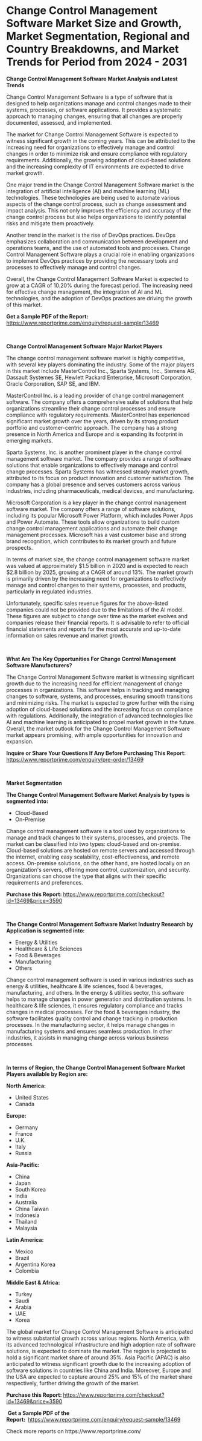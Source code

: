 <p><h1>Change Control Management Software Market Size and Growth, Market Segmentation, Regional and Country Breakdowns, and Market Trends for Period from 2024 -  2031</h1></p><p><strong>Change Control Management Software Market Analysis and Latest Trends</strong></p>
<p><p>Change Control Management Software is a type of software that is designed to help organizations manage and control changes made to their systems, processes, or software applications. It provides a systematic approach to managing changes, ensuring that all changes are properly documented, assessed, and implemented.</p><p>The market for Change Control Management Software is expected to witness significant growth in the coming years. This can be attributed to the increasing need for organizations to effectively manage and control changes in order to minimize risk and ensure compliance with regulatory requirements. Additionally, the growing adoption of cloud-based solutions and the increasing complexity of IT environments are expected to drive market growth.</p><p>One major trend in the Change Control Management Software market is the integration of artificial intelligence (AI) and machine learning (ML) technologies. These technologies are being used to automate various aspects of the change control process, such as change assessment and impact analysis. This not only improves the efficiency and accuracy of the change control process but also helps organizations to identify potential risks and mitigate them proactively.</p><p>Another trend in the market is the rise of DevOps practices. DevOps emphasizes collaboration and communication between development and operations teams, and the use of automated tools and processes. Change Control Management Software plays a crucial role in enabling organizations to implement DevOps practices by providing the necessary tools and processes to effectively manage and control changes.</p><p>Overall, the Change Control Management Software Market is expected to grow at a CAGR of 10.20% during the forecast period. The increasing need for effective change management, the integration of AI and ML technologies, and the adoption of DevOps practices are driving the growth of this market.</p></p>
<p><strong>Get a Sample PDF of the Report:&nbsp;</strong> <a href="https://www.reportprime.com/enquiry/request-sample/13469">https://www.reportprime.com/enquiry/request-sample/13469</a></p>
<p>&nbsp;</p>
<p><strong>Change Control Management Software Major Market Players</strong></p>
<p><p>The change control management software market is highly competitive, with several key players dominating the industry. Some of the major players in this market include MasterControl Inc., Sparta Systems, Inc., Siemens AG, Dassault Systemes SE, Hewlett Packard Enterprise, Microsoft Corporation, Oracle Corporation, SAP SE, and IBM.</p><p>MasterControl Inc. is a leading provider of change control management software. The company offers a comprehensive suite of solutions that help organizations streamline their change control processes and ensure compliance with regulatory requirements. MasterControl has experienced significant market growth over the years, driven by its strong product portfolio and customer-centric approach. The company has a strong presence in North America and Europe and is expanding its footprint in emerging markets.</p><p>Sparta Systems, Inc. is another prominent player in the change control management software market. The company provides a range of software solutions that enable organizations to effectively manage and control change processes. Sparta Systems has witnessed steady market growth, attributed to its focus on product innovation and customer satisfaction. The company has a global presence and serves customers across various industries, including pharmaceuticals, medical devices, and manufacturing.</p><p>Microsoft Corporation is a key player in the change control management software market. The company offers a range of software solutions, including its popular Microsoft Power Platform, which includes Power Apps and Power Automate. These tools allow organizations to build custom change control management applications and automate their change management processes. Microsoft has a vast customer base and strong brand recognition, which contributes to its market growth and future prospects.</p><p>In terms of market size, the change control management software market was valued at approximately $1.5 billion in 2020 and is expected to reach $2.8 billion by 2025, growing at a CAGR of around 13%. The market growth is primarily driven by the increasing need for organizations to effectively manage and control changes to their systems, processes, and products, particularly in regulated industries.</p><p>Unfortunately, specific sales revenue figures for the above-listed companies could not be provided due to the limitations of the AI model. These figures are subject to change over time as the market evolves and companies release their financial reports. It is advisable to refer to official financial statements and reports for the most accurate and up-to-date information on sales revenue and market growth.</p></p>
<p>&nbsp;</p>
<p><strong>What Are The Key Opportunities For Change Control Management Software Manufacturers?</strong></p>
<p><p>The Change Control Management Software market is witnessing significant growth due to the increasing need for efficient management of change processes in organizations. This software helps in tracking and managing changes to software, systems, and processes, ensuring smooth transitions and minimizing risks. The market is expected to grow further with the rising adoption of cloud-based solutions and the increasing focus on compliance with regulations. Additionally, the integration of advanced technologies like AI and machine learning is anticipated to propel market growth in the future. Overall, the market outlook for the Change Control Management Software market appears promising, with ample opportunities for innovation and expansion.</p></p>
<p><strong>Inquire or Share Your Questions If Any Before Purchasing This Report:</strong> <a href="https://www.reportprime.com/enquiry/pre-order/13469">https://www.reportprime.com/enquiry/pre-order/13469</a></p>
<p>&nbsp;</p>
<p><strong>Market Segmentation</strong></p>
<p><strong>The Change Control Management Software Market Analysis by types is segmented into:</strong></p>
<p><ul><li>Cloud-Based</li><li>On-Premise</li></ul></p>
<p><p>Change control management software is a tool used by organizations to manage and track changes to their systems, processes, and projects. The market can be classified into two types: cloud-based and on-premise. Cloud-based solutions are hosted on remote servers and accessed through the internet, enabling easy scalability, cost-effectiveness, and remote access. On-premise solutions, on the other hand, are hosted locally on an organization's servers, offering more control, customization, and security. Organizations can choose the type that aligns with their specific requirements and preferences.</p></p>
<p><strong>Purchase this Report:&nbsp;</strong><a href="https://www.reportprime.com/checkout?id=13469&price=3590">https://www.reportprime.com/checkout?id=13469&price=3590</a></p>
<p>&nbsp;</p>
<p><strong>The Change Control Management Software Market Industry Research by Application is segmented into:</strong></p>
<p><ul><li>Energy & Utilities</li><li>Healthcare & Life Sciences</li><li>Food & Beverages</li><li>Manufacturing</li><li>Others</li></ul></p>
<p><p>Change control management software is used in various industries such as energy & utilities, healthcare & life sciences, food & beverages, manufacturing, and others. In the energy & utilities sector, this software helps to manage changes in power generation and distribution systems. In healthcare & life sciences, it ensures regulatory compliance and tracks changes in medical processes. For the food & beverages industry, the software facilitates quality control and change tracking in production processes. In the manufacturing sector, it helps manage changes in manufacturing systems and ensures seamless production. In other industries, it assists in managing change across various business processes.</p></p>
<p>&nbsp;</p>
<p><strong>In terms of Region, the Change Control Management Software Market Players available by Region are:</strong></p>
<p>
    <p> <strong> North America: </strong>
        <ul>
            <li>United States</li>
            <li>Canada</li>
        </ul>
        </p> 
    <p> <strong> Europe: </strong>
        <ul>
            <li>Germany</li>
            <li>France</li>
            <li>U.K.</li>
            <li>Italy</li>
            <li>Russia</li>
        </ul>
        </p> 
    <p> <strong> Asia-Pacific: </strong>
        <ul>
            <li>China</li>
            <li>Japan</li>
            <li>South Korea</li>
            <li>India</li>
            <li>Australia</li>
            <li>China Taiwan</li>
            <li>Indonesia</li>
            <li>Thailand</li>
            <li>Malaysia</li>
        </ul>
        </p> 
    <p> <strong> Latin America: </strong>
        <ul>
            <li>Mexico</li>
            <li>Brazil</li>
            <li>Argentina Korea</li>
            <li>Colombia</li>
        </ul>
        </p> 
    <p> <strong> Middle East & Africa: </strong>
        <ul>
            <li>Turkey</li>
            <li>Saudi</li>
            <li>Arabia</li>
            <li>UAE</li>
            <li>Korea</li>
        </ul>
    </p>
    </p>
<p><p>The global market for Change Control Management Software is anticipated to witness substantial growth across various regions. North America, with its advanced technological infrastructure and high adoption rate of software solutions, is expected to dominate the market. The region is projected to hold a significant market share of around 35%. Asia Pacific (APAC) is also anticipated to witness significant growth due to the increasing adoption of software solutions in countries like China and India. Moreover, Europe and the USA are expected to capture around 25% and 15% of the market share respectively, further driving the growth of the market.</p></p>
<p><strong>Purchase this Report: </strong><a href="https://www.reportprime.com/checkout?id=13469&price=3590">https://www.reportprime.com/checkout?id=13469&price=3590</a></p>
<p>&nbsp;<strong>Get a Sample PDF of the Report:&nbsp;&nbsp;</strong><a href="https://www.reportprime.com/enquiry/request-sample/13469">https://www.reportprime.com/enquiry/request-sample/13469</a></p>
<p><strong></strong></p>
<p>Check more reports on https://www.reportprime.com/</p>